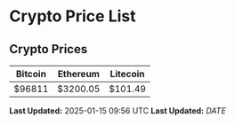 # Crypto Price List

## Crypto Prices
| Bitcoin | Ethereum | Litecoin |
| ------- | -------- | -------- |
| $96811 | $3200.05 | $101.49 |
**Last Updated:** 2025-01-15 09:56 UTC
**Last Updated:** $DATE$
